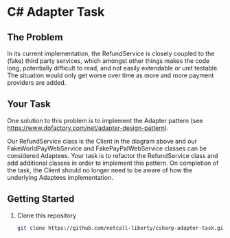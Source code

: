 # C# Adapter Task

## The Problem
In its current implementation, the RefundService is closely coupled to the (fake) third party services, which amongst other things makes the code long, potentially difficult to read, and not easily extendable or unit testable. The situation would only get worse over time as more and more payment providers are added.

## Your Task
One solution to this problem is to implement the Adapter pattern (see https://www.dofactory.com/net/adapter-design-pattern).

Our RefundService class is the Client in the diagram above and our FakeWorldPayWebService and FakePayPalWebService classes can be considered Adaptees. 
Your task is to refactor the RefundService class and add additional classes in order to implement this pattern. On completion of the task, the Client should no longer need to be aware of how the underlying Adaptees implementation.


## Getting Started

1. Clone this repository

   ```bash
   git clone https://github.com/netcall-liberty/csharp-adapter-task.git
   ``` 
